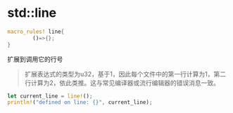 # std::line

```rust
macro_rules! line{
		()=>{};
}
```

扩展到调用它的行号

> 扩展表达式的类型为u32，基于1，因此每个文件中的第一行计算为1，第二行计算为2，依此类推。这与常见编译器或流行编辑器的错误消息一致。

```rust
let current_line = line!();
println!("defined on line: {}", current_line);
```

